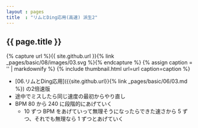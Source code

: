 ```yaml
---
layout : pages
title  : "リムとDing応用(高速) 派生2"
---
```


## {{ page.title }}

{% capture url %}{{ site.github.url }}{% link _pages/basic/08/images/03.svg %}{% endcapture %}
{% assign caption = '' | markdownify %}
{% include thumbnail.html url=url caption=caption %}

* [06.リムとDing応用]({{site.github.url}}{% link _pages/basic/06/03.md %}) の2倍速版
* 途中でミスしたら同じ速度の最初からやり直し
* BPM 80 から 240 に段階的にあげていく
  * 10 ずつ BPM をあげていって無理そうになったらできた速さから 5 ずつ、それでも無理なら 1 ずつとあげていく